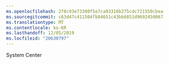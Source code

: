 ```yaml
---
ms.openlocfilehash: 2f8c93e73300f5e7ca93316b275cdc721550cbea
ms.sourcegitcommit: c63d47c411504fb84651c43bb6851d9692450067
ms.translationtype: MT
ms.contentlocale: ko-KR
ms.lasthandoff: 12/05/2019
ms.locfileid: "20630797"
---
```

<Token xmlns:xlink="http://www.w3.org/1999/xlink">System Center</Token>